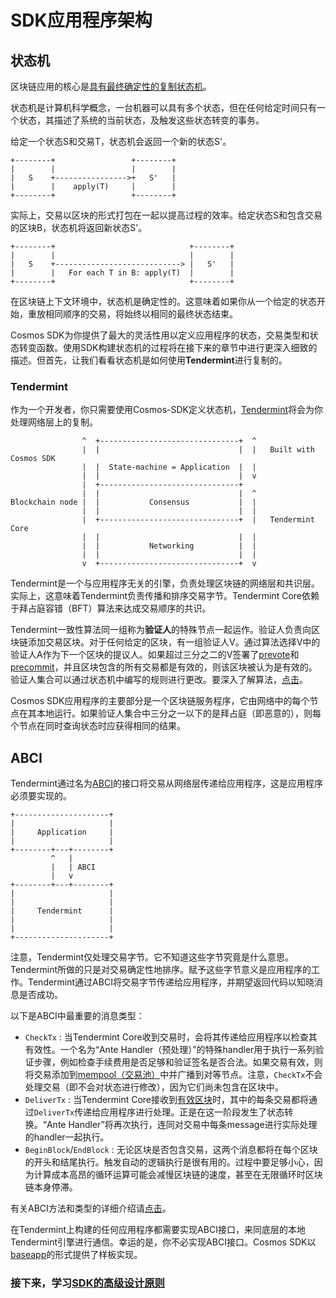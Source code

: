 # SDK应用程序架构

## 状态机

区块链应用的核心是[具有最终确定性的复制状态机](https://en.wikipedia.org/wiki/State_machine_replication)。

状态机是计算机科学概念，一台机器可以具有多个状态，但在任何给定时间只有一个状态，其描述了系统的当前状态，及触发这些状态转变的事务。

给定一个状态S和交易T，状态机会返回一个新的状态S'。

```
+--------+                 +--------+
|        |                 |        |
|   S    +---------------->+   S'   |
|        |    apply(T)     |        |
+--------+                 +--------+
```

实际上，交易以区块的形式打包在一起以提高过程的效率。给定状态S和包含交易的区块B，状态机将返回新状态S'。

```
+--------+                              +--------+
|        |                              |        |
|   S    +----------------------------> |   S'   |
|        |   For each T in B: apply(T)  |        |
+--------+                              +--------+
```

在区块链上下文环境中，状态机是确定性的。这意味着如果你从一个给定的状态开始，重放相同顺序的交易，将始终以相同的最终状态结束。

Cosmos SDK为你提供了最大的灵活性用以定义应用程序的状态，交易类型和状态转变函数。使用SDK构建状态机的过程将在接下来的章节中进行更深入细致的描述。但首先，让我们看看状态机是如何使用**Tendermint**进行复制的。

### Tendermint

作为一个开发者，你只需要使用Cosmos-SDK定义状态机，[Tendermint](https://tendermint.com/docs/introduction/introduction.html)将会为你处理网络层上的复制。

```
                ^  +-------------------------------+  ^
                |  |                               |  |   Built with Cosmos SDK
                |  |  State-machine = Application  |  |
                |  |                               |  v
                |  +-------------------------------+
                |  |                               |  ^
Blockchain node |  |           Consensus           |  |
                |  |                               |  |
                |  +-------------------------------+  |   Tendermint Core
                |  |                               |  |
                |  |           Networking          |  |
                |  |                               |  |
                v  +-------------------------------+  v
```

Tendermint是一个与应用程序无关的引擎，负责处理区块链的网络层和共识层。实际上，这意味着Tendermint负责传播和排序交易字节。Tendermint Core依赖于拜占庭容错（BFT）算法来达成交易顺序的共识。

Tendermint一致性算法同一组称为**验证人**的特殊节点一起运作。验证人负责向区块链添加交易区块。对于任何给定的区块，有一组验证人V。通过算法选择V中的验证人A作为下一个区块的提议人。如果超过三分之二的V签署了[prevote](https://tendermint.com/docs/spec/consensus/consensus.html#state-machine-spec)和[precommit](https://tendermint.com/docs/spec/consensus/consensus.html#state-machine-spec)，并且区块包含的所有交易都是有效的，则该区块被认为是有效的。验证人集合可以通过状态机中编写的规则进行更改。要深入了解算法，[点击](https://tendermint.com/docs/introduction/what-is-tendermint.html#consensus-overview)。

Cosmos SDK应用程序的主要部分是一个区块链服务程序，它由网络中的每个节点在其本地运行。如果验证人集合中三分之一以下的是拜占庭（即恶意的），则每个节点在同时查询状态时应获得相同的结果。


## ABCI

Tendermint通过名为[ABCI](https://github.com/ColorPlatform/prism/tree/master/abci)的接口将交易从网络层传递给应用程序，这是应用程序必须要实现的。

```
+---------------------+
|                     |
|     Application     |
|                     |
+--------+---+--------+
         ^   |
         |   | ABCI
         |   v
+--------+---+--------+
|                     |
|                     |
|     Tendermint      |
|                     |
|                     |
+---------------------+
```

注意，Tendermint仅处理交易字节。它不知道这些字节究竟是什么意思。Tendermint所做的只是对交易确定性地排序。赋予这些字节意义是应用程序的工作。Tendermint通过ABCI将交易字节传递给应用程序，并期望返回代码以知晓消息是否成功。

以下是ABCI中最重要的消息类型：
+ `CheckTx` : 当Tendermint Core收到交易时，会将其传递给应用程序以检查其有效性。一个名为“Ante Handler（预处理）”的特殊handler用于执行一系列验证步骤，例如检查手续费用是否足够和验证签名是否合法。如果交易有效，则将交易添加到[mempool（交易池）](https://tendermint.com/docs/spec/reactors/mempool/functionality.html#mempool-functionality)中并广播到对等节点。注意，`CheckTx`不会处理交易（即不会对状态进行修改），因为它们尚未包含在区块中。
+ `DeliverTx` : 当Tendermint Core接收到[有效区块](https://tendermint.com/docs/spec/blockchain/blockchain.html#validation)时，其中的每条交易都将通过`DeliverTx`传递给应用程序进行处理。正是在这一阶段发生了状态转换。“Ante Handler”将再次执行，连同对交易中每条message进行实际处理的handler一起执行。
+ `BeginBlock`/`EndBlock` : 无论区块是否包含交易，这两个消息都将在每个区块的开头和结尾执行。触发自动的逻辑执行是很有用的。过程中要足够小心，因为计算成本高昂的循环运算可能会减慢区块链的速度，甚至在无限循环时区块链本身停滞。


有关ABCI方法和类型的详细介绍请[点击](https://tendermint.com/docs/spec/abci/abci.html#overview)。

在Tendermint上构建的任何应用程序都需要实现ABCI接口，来同底层的本地Tendermint引擎进行通信。幸运的是，你不必实现ABCI接口。Cosmos SDK以[baseapp]()的形式提供了样板实现。

### 接下来，学习[SDK的高级设计原则](./sdk-design.md)